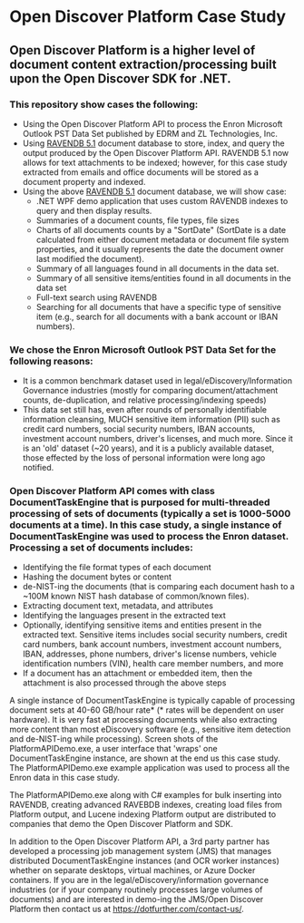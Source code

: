 # Open Discover Platform Case Study
## Open Discover Platform is a higher level of document content extraction/processing built upon the Open Discover SDK for .NET. 
### This repository show cases the following:
  - Using the Open Discover Platform API to process the Enron Microsoft Outlook PST Data Set published by EDRM and ZL Technologies, Inc.   
  - Using [RAVENDB 5.1](https://ravendb.net/) document database to store, index, and query the output produced by the Open Discover Platform API. RAVENDB 5.1 now allows for text attachments to be indexed; however, for this case study extracted from emails and office documents will be stored as a document property and indexed. 
  - Using the above [RAVENDB 5.1](https://ravendb.net/) document database, we will show case:
     - .NET WPF demo application that uses custom RAVENDB indexes to query and then display results. 
     - Summaries of a document counts, file types, file sizes
     - Charts of all documents counts by a "SortDate" (SortDate is a date calculated from either document metadata or document file system properties, and it usually represents the date the document owner last modified the document).
     - Summary of all languages found in all documents in the data set.
     - Summary of all sensitive items/entities found in all documents in the data set
     - Full-text search using RAVENDB
     - Searching for all documents that have a specific type of sensitive item (e.g., search for all documents with a bank account or IBAN numbers).
### We chose the Enron Microsoft Outlook PST Data Set for the following reasons:
- It is a common benchmark dataset used in legal/eDiscovery/Information Governance industries (mostly for comparing document/attachment counts, de-duplication, and relative processing/indexing speeds)
- This data set still has, even after rounds of personally identifiable information cleansing, MUCH sensitive item information (PII) such as credit card numbers, social security numbers, IBAN accounts, investment account numbers, driver's licenses, and much more. Since it is an 'old' dataset (~20 years), and it is a publicly available dataset, those effected by the loss of personal information were long ago notified.
### Open Discover Platform API comes with class DocumentTaskEngine that is purposed for multi-threaded processing of sets of documents (typically a set is 1000-5000 documents at a time). In this case study, a single instance of DocumentTaskEngine was used to process the Enron dataset. Processing a set of documents includes:
- Identifying the file format types of each document
- Hashing the document bytes or content
- de-NIST-ing the documents (that is comparing each document hash to a ~100M known NIST hash database of common/known files). 
- Extracting document text, metadata, and attributes
- Identifying the languages present in the extracted text
- Optionally, identifying sensitive items and entities present in the extracted text. Sensitive items includes social security numbers, credit card numbers, bank account numbers, investment account numbers, IBAN, addresses, phone numbers, driver's license numbers, vehicle identification numbers (VIN), health care member numbers, and more
- If a document has an attachment or embedded item, then the attachment is also processed through the above steps 

A single instance of DocumentTaskEngine is typically capable of processing document sets at 40-60 GB/hour rate* (* rates will be dependent on user hardware). It is very fast at processing documents while also extracting more content than most eDiscovery software (e.g., sensitive item detection and de-NIST-ing while processing).
Screen shots of the PlatformAPIDemo.exe, a user interface that 'wraps' one DocumentTaskEngine instance, are shown at the end us this case study. The PlatformAPIDemo.exe example application was used to process all the Enron data in this case study. 

The PlatformAPIDemo.exe along with C# examples for bulk inserting into RAVENDB, creating advanced RAVEBDB indexes, creating load files from Platform output, and Lucene indexing Platform output are distributed to companies that demo the Open Discover Platform and SDK. 

In addition to the Open Discover Platform API, a 3rd party partner has developed a processing job management system (JMS) that manages distributed DocumentTaskEngine instances (and OCR worker instances) whether on separate desktops, virtual machines, or Azure Docker containers. If you are in the legal/eDiscovery/information governance industries (or if your company routinely processes large volumes of documents) and are interested in demo-ing the JMS/Open Discover Platform then contact us at https://dotfurther.com/contact-us/.


